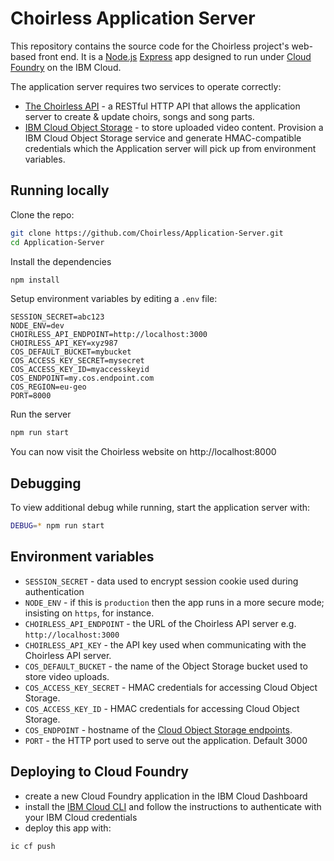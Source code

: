 # Choirless Application Server

This repository contains the source code for the Choirless project's web-based front end. It is a [Node.js](https://nodejs.org/) [Express](https://expressjs.com/) app designed to run under [Cloud Foundry](https://www.ibm.com/uk-en/cloud/cloud-foundry) on the IBM Cloud.

The application server requires two services to operate correctly:

- [The Choirless API](https://github.com/Choirless/choirlessapi) - a RESTful HTTP API that allows the application server to create & update choirs, songs and song parts. 
- [IBM Cloud Object Storage](https://www.ibm.com/uk-en/cloud/object-storage) - to store uploaded video content. Provision a IBM Cloud Object Storage service and generate HMAC-compatible credentials which the Application server will pick up from environment variables.

## Running locally

Clone the repo:

```sh
git clone https://github.com/Choirless/Application-Server.git
cd Application-Server
```

Install the dependencies

```sh
npm install
```

Setup environment variables by editing a `.env` file:

```
SESSION_SECRET=abc123
NODE_ENV=dev
CHOIRLESS_API_ENDPOINT=http://localhost:3000
CHOIRLESS_API_KEY=xyz987
COS_DEFAULT_BUCKET=mybucket
COS_ACCESS_KEY_SECRET=mysecret
COS_ACCESS_KEY_ID=myaccesskeyid
COS_ENDPOINT=my.cos.endpoint.com
COS_REGION=eu-geo
PORT=8000
```

Run the server

```sh
npm run start
```

You can now visit the Choirless website on http://localhost:8000


## Debugging

To view additional debug while running, start the application server with:

```sh
DEBUG=* npm run start
```

## Environment variables

- `SESSION_SECRET` - data used to encrypt session cookie used during authentication
- `NODE_ENV` - if this is `production` then the app runs in a more secure mode; insisting on `https`, for instance.
- `CHOIRLESS_API_ENDPOINT` - the URL of the Choirless API server e.g. `http://localhost:3000`
- `CHOIRLESS_API_KEY` - the API key used when communicating with the Choirless API server.
- `COS_DEFAULT_BUCKET` - the name of the Object Storage bucket used to store video uploads.
- `COS_ACCESS_KEY_SECRET` - HMAC credentials for accessing Cloud Object Storage.
- `COS_ACCESS_KEY_ID` - HMAC credentials for accessing Cloud Object Storage.
- `COS_ENDPOINT` - hostname of the [Cloud Object Storage endpoints](https://cloud.ibm.com/docs/cloud-object-storage?topic=cloud-object-storage-endpoints#:~:text=Endpoint%20Types,and%20other%20cloud%20storage%20services.). 
- `PORT` - the HTTP port used to serve out the application. Default 3000

## Deploying to Cloud Foundry

- create a new Cloud Foundry application in the IBM Cloud Dashboard
- install the [IBM Cloud CLI](https://cloud.ibm.com/docs/cli) and follow the instructions to authenticate with your IBM Cloud credentials
- deploy this app with:

```sh
ic cf push
```
